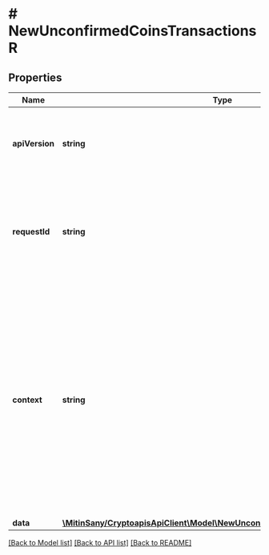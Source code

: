# # NewUnconfirmedCoinsTransactionsR

## Properties

Name | Type | Description | Notes
------------ | ------------- | ------------- | -------------
**apiVersion** | **string** | Specifies the version of the API that incorporates this endpoint. |
**requestId** | **string** | Defines the ID of the request. The &#x60;requestId&#x60; is generated by Crypto APIs and it&#39;s unique for every request. |
**context** | **string** | In batch situations the user can use the context to correlate responses with requests. This property is present regardless of whether the response was successful or returned as an error. &#x60;context&#x60; is specified by the user. | [optional]
**data** | [**\MitinSany/CryptoapisApiClient\Model\NewUnconfirmedCoinsTransactionsRData**](NewUnconfirmedCoinsTransactionsRData.md) |  |

[[Back to Model list]](../../README.md#models) [[Back to API list]](../../README.md#endpoints) [[Back to README]](../../README.md)
